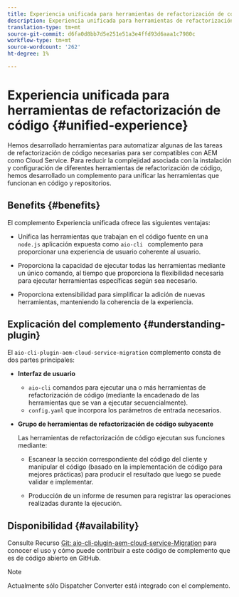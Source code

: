 ```yaml
---
title: Experiencia unificada para herramientas de refactorización de código
description: Experiencia unificada para herramientas de refactorización de código
translation-type: tm+mt
source-git-commit: d6fa0d8bb7d5e251e51a3e4ffd93d6aaa1c7980c
workflow-type: tm+mt
source-wordcount: '262'
ht-degree: 1%

---
```



# Experiencia unificada para herramientas de refactorización de código {#unified-experience}

Hemos desarrollado herramientas para automatizar algunas de las tareas de refactorización de código necesarias para ser compatibles con AEM como Cloud Service. Para reducir la complejidad asociada con la instalación y configuración de diferentes herramientas de refactorización de código, hemos desarrollado un complemento para unificar las herramientas que funcionan en código y repositorios.

## Benefits {#benefits}

El complemento Experiencia unificada ofrece las siguientes ventajas:

* Unifica las herramientas que trabajan en el código fuente en una `node.js` aplicación expuesta como `aio-cli ` complemento para proporcionar una experiencia de usuario coherente al usuario.

* Proporciona la capacidad de ejecutar todas las herramientas mediante un único comando, al tiempo que proporciona la flexibilidad necesaria para ejecutar herramientas específicas según sea necesario.

* Proporciona extensibilidad para simplificar la adición de nuevas herramientas, manteniendo la coherencia de la experiencia.

## Explicación del complemento {#understanding-plugin}

El `aio-cli-plugin-aem-cloud-service-migration` complemento consta de dos partes principales:

* **Interfaz de usuario**

   * `aio-cli` comandos para ejecutar una o más herramientas de refactorización de código (mediante la encadenado de las herramientas que se van a ejecutar secuencialmente).
   * `config.yaml` que incorpora los parámetros de entrada necesarios.

* **Grupo de herramientas de refactorización de código subyacente**

   Las herramientas de refactorización de código ejecutan sus funciones mediante:

   * Escanear la sección correspondiente del código del cliente y manipular el código (basado en la implementación de código para mejores prácticas) para producir el resultado que luego se puede validar e implementar.

   * Producción de un informe de resumen para registrar las operaciones realizadas durante la ejecución.

## Disponibilidad {#availability}

Consulte Recurso [Git: aio-cli-plugin-aem-cloud-service-Migration](https://github.com/adobe/aio-cli-plugin-aem-cloud-service-migration) para conocer el uso y cómo puede contribuir a este código de complemento que es de código abierto en GitHub.

>[!NOTE]
>Actualmente sólo Dispatcher Converter está integrado con el complemento.
